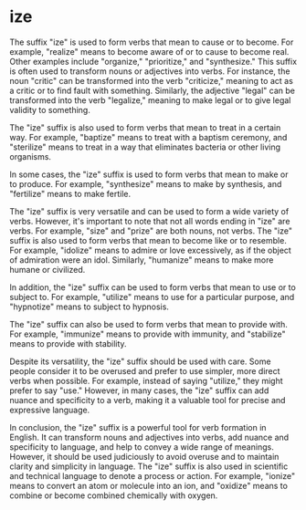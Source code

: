 # ize

The suffix "ize" is used to form verbs that mean to cause or to become. For example, "realize" means to become aware of or to cause to become real. Other examples include "organize," "prioritize," and "synthesize." This suffix is often used to transform nouns or adjectives into verbs. For instance, the noun "critic" can be transformed into the verb "criticize," meaning to act as a critic or to find fault with something. Similarly, the adjective "legal" can be transformed into the verb "legalize," meaning to make legal or to give legal validity to something.

The "ize" suffix is also used to form verbs that mean to treat in a certain way. For example, "baptize" means to treat with a baptism ceremony, and "sterilize" means to treat in a way that eliminates bacteria or other living organisms.

In some cases, the "ize" suffix is used to form verbs that mean to make or to produce. For example, "synthesize" means to make by synthesis, and "fertilize" means to make fertile.

The "ize" suffix is very versatile and can be used to form a wide variety of verbs. However, it's important to note that not all words ending in "ize" are verbs. For example, "size" and "prize" are both nouns, not verbs. The "ize" suffix is also used to form verbs that mean to become like or to resemble. For example, "idolize" means to admire or love excessively, as if the object of admiration were an idol. Similarly, "humanize" means to make more humane or civilized.

In addition, the "ize" suffix can be used to form verbs that mean to use or to subject to. For example, "utilize" means to use for a particular purpose, and "hypnotize" means to subject to hypnosis.

The "ize" suffix can also be used to form verbs that mean to provide with. For example, "immunize" means to provide with immunity, and "stabilize" means to provide with stability.

Despite its versatility, the "ize" suffix should be used with care. Some people consider it to be overused and prefer to use simpler, more direct verbs when possible. For example, instead of saying "utilize," they might prefer to say "use." However, in many cases, the "ize" suffix can add nuance and specificity to a verb, making it a valuable tool for precise and expressive language. 

In conclusion, the "ize" suffix is a powerful tool for verb formation in English. It can transform nouns and adjectives into verbs, add nuance and specificity to language, and help to convey a wide range of meanings. However, it should be used judiciously to avoid overuse and to maintain clarity and simplicity in language. The "ize" suffix is also used in scientific and technical language to denote a process or action. For example, "ionize" means to convert an atom or molecule into an ion, and "oxidize" means to combine or become combined chemically with oxygen. 
